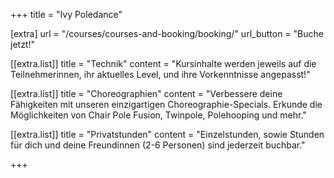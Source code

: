 +++
title = "Ivy Poledance"

[extra]
url = "/courses/courses-and-booking/booking/"
url_button = "Buche jetzt!"

[[extra.list]]
title = "Technik"
content = "Kursinhalte werden jeweils auf die Teilnehmerinnen, ihr aktuelles Level, und ihre Vorkenntnisse angepasst!"

[[extra.list]]
title = "Choreographien"
content = "Verbessere deine Fähigkeiten mit unseren einzigartigen Choreographie-Specials. Erkunde die Möglichkeiten von Chair Pole Fusion, Twinpole, Polehooping und mehr."

[[extra.list]]
title = "Privatstunden"
content = "Einzelstunden, sowie Stunden für dich und deine Freundinnen (2-6 Personen) sind jederzeit buchbar."

+++
